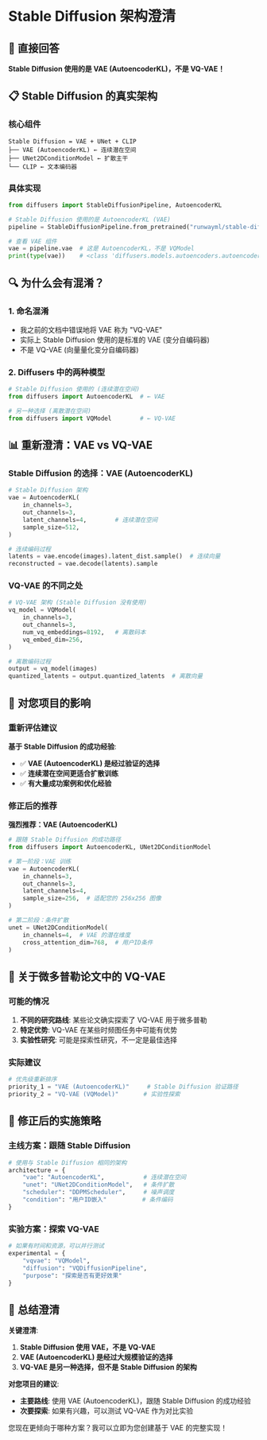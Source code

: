 # Stable Diffusion 架构澄清

## 🎯 直接回答

**Stable Diffusion 使用的是 VAE (AutoencoderKL)，不是 VQ-VAE！**

## 📋 Stable Diffusion 的真实架构

### 核心组件
```
Stable Diffusion = VAE + UNet + CLIP
├── VAE (AutoencoderKL) ← 连续潜在空间
├── UNet2DConditionModel ← 扩散主干
└── CLIP ← 文本编码器
```

### 具体实现
```python
from diffusers import StableDiffusionPipeline, AutoencoderKL

# Stable Diffusion 使用的是 AutoencoderKL (VAE)
pipeline = StableDiffusionPipeline.from_pretrained("runwayml/stable-diffusion-v1-5")

# 查看 VAE 组件
vae = pipeline.vae  # 这是 AutoencoderKL，不是 VQModel
print(type(vae))    # <class 'diffusers.models.autoencoders.autoencoder_kl.AutoencoderKL'>
```

## 🔍 为什么会有混淆？

### 1. **命名混淆**
- 我之前的文档中错误地将 VAE 称为 "VQ-VAE"
- 实际上 Stable Diffusion 使用的是标准的 VAE (变分自编码器)
- 不是 VQ-VAE (向量量化变分自编码器)

### 2. **Diffusers 中的两种模型**
```python
# Stable Diffusion 使用的 (连续潜在空间)
from diffusers import AutoencoderKL  # ← VAE

# 另一种选择 (离散潜在空间) 
from diffusers import VQModel        # ← VQ-VAE
```

## 📊 重新澄清：VAE vs VQ-VAE

### Stable Diffusion 的选择：VAE (AutoencoderKL)
```python
# Stable Diffusion 架构
vae = AutoencoderKL(
    in_channels=3,
    out_channels=3,
    latent_channels=4,        # 连续潜在空间
    sample_size=512,
)

# 连续编码过程
latents = vae.encode(images).latent_dist.sample()  # 连续向量
reconstructed = vae.decode(latents).sample
```

### VQ-VAE 的不同之处
```python
# VQ-VAE 架构 (Stable Diffusion 没有使用)
vq_model = VQModel(
    in_channels=3,
    out_channels=3,
    num_vq_embeddings=8192,   # 离散码本
    vq_embed_dim=256,
)

# 离散编码过程
output = vq_model(images)
quantized_latents = output.quantized_latents  # 离散向量
```

## 🎯 对您项目的影响

### 重新评估建议

**基于 Stable Diffusion 的成功经验**:
- ✅ **VAE (AutoencoderKL) 是经过验证的选择**
- ✅ **连续潜在空间更适合扩散训练**
- ✅ **有大量成功案例和优化经验**

### 修正后的推荐

**强烈推荐：VAE (AutoencoderKL)**
```python
# 跟随 Stable Diffusion 的成功路径
from diffusers import AutoencoderKL, UNet2DConditionModel

# 第一阶段：VAE 训练
vae = AutoencoderKL(
    in_channels=3,
    out_channels=3,
    latent_channels=4,
    sample_size=256,  # 适配您的 256x256 图像
)

# 第二阶段：条件扩散
unet = UNet2DConditionModel(
    in_channels=4,  # VAE 的潜在维度
    cross_attention_dim=768,  # 用户ID条件
)
```

## 🔄 关于微多普勒论文中的 VQ-VAE

### 可能的情况
1. **不同的研究路线**: 某些论文确实探索了 VQ-VAE 用于微多普勒
2. **特定优势**: VQ-VAE 在某些时频图任务中可能有优势
3. **实验性研究**: 可能是探索性研究，不一定是最佳选择

### 实际建议
```python
# 优先级重新排序
priority_1 = "VAE (AutoencoderKL)"     # Stable Diffusion 验证路径
priority_2 = "VQ-VAE (VQModel)"       # 实验性探索
```

## 🚀 修正后的实施策略

### 主线方案：跟随 Stable Diffusion
```python
# 使用与 Stable Diffusion 相同的架构
architecture = {
    "vae": "AutoencoderKL",           # 连续潜在空间
    "unet": "UNet2DConditionModel",   # 条件扩散
    "scheduler": "DDPMScheduler",     # 噪声调度
    "condition": "用户ID嵌入"          # 条件编码
}
```

### 实验方案：探索 VQ-VAE
```python
# 如果有时间和资源，可以并行测试
experimental = {
    "vqvae": "VQModel",
    "diffusion": "VQDiffusionPipeline",
    "purpose": "探索是否有更好效果"
}
```

## 🎉 总结澄清

**关键澄清**:
1. **Stable Diffusion 使用 VAE，不是 VQ-VAE**
2. **VAE (AutoencoderKL) 是经过大规模验证的选择**
3. **VQ-VAE 是另一种选择，但不是 Stable Diffusion 的架构**

**对您项目的建议**:
- **主要路线**: 使用 VAE (AutoencoderKL)，跟随 Stable Diffusion 的成功经验
- **次要探索**: 如果有兴趣，可以测试 VQ-VAE 作为对比实验

您现在更倾向于哪种方案？我可以立即为您创建基于 VAE 的完整实现！
